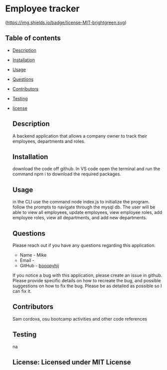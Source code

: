 # Employee tracker

  (https://img.shields.io/badge/license-MIT-brightgreen.svg)

  ## Table of contents

  * [Description](#Description)

  * [Installation](#Install)

  * [Usage](#Use)


  * [Questions](#Questions)

  * [Contributors](#Contributors)
  
  * [Testing](#Testing)
  
* [license](#license)

  
  ## Description
  A backend application that allows a company owner to track their employees, departments and roles.
 
  ## Installation 
  download the code off github. In VS code open the terminal and run the command npm i to download the required packages.
  
  ## Usage
  in the CLI use the command node index.js to initialize the program. follow the prompts to navigate through the mysql db. The user will be able to view all employees, update employees, view employee roles, add employee roles, view all departments, and add new departments.

 
  ## Questions
    
  Please reach out if you have any questions regarding this application. 

  * Name - Mike
  * Email - 
  * GitHub - [booopyhij](https://github.com/booopyhij/)
  
  If you notice a bug with this application, please create an issue in github.
  Please provide specific details on how to recreate the bug, and possible suggestions
  on how to fix the bug. Please be as detailed as possible so I can fix it.
  
  ## Contributors
  Sam cordova, osu bootcamp activities and other code references

  ## Testing
  na


  ## License: Licensed under MIT License

